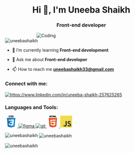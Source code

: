 <h1 align="center">Hi 👋, I'm Uneeba Shaikh</h1>
<h3 align="center">Front-end developer</h3>
<img align="right" alt="Coding" width="400" src="https://cdn.dribbble.com/users/2001042/screenshots/4951997/media/962921c223bd184ac63ddd13bbf2d0f3.gif">

<p align="left"> <img src="https://komarev.com/ghpvc/?username=uneebashaikh&label=Profile%20views&color=0e75b6&style=flat" alt="uneebashaikh" /> </p>

- 🌱 I’m currently learning **Front-end development**

- 💬 Ask me about **Front-end developer**

- 📫 How to reach me **uneebashaikh33@gmail.com**

<h3 align="left">Connect with me:</h3>
<p align="left">
<a href="https://linkedin.com/in/https://www.linkedin.com/in/uneeba-shaikh-257625265" target="blank"><img align="center" src="https://raw.githubusercontent.com/rahuldkjain/github-profile-readme-generator/master/src/images/icons/Social/linked-in-alt.svg" alt="https://www.linkedin.com/in/uneeba-shaikh-257625265" height="30" width="40" /></a>
</p>

<h3 align="left">Languages and Tools:</h3>
<p align="left"> <a href="https://www.w3schools.com/css/" target="_blank" rel="noreferrer"> <img src="https://raw.githubusercontent.com/devicons/devicon/master/icons/css3/css3-original-wordmark.svg" alt="css3" width="40" height="40"/> </a> <a href="https://www.figma.com/" target="_blank" rel="noreferrer"> <img src="https://www.vectorlogo.zone/logos/figma/figma-icon.svg" alt="figma" width="40" height="40"/> </a> <a href="https://git-scm.com/" target="_blank" rel="noreferrer"> <img src="https://www.vectorlogo.zone/logos/git-scm/git-scm-icon.svg" alt="git" width="40" height="40"/> </a> <a href="https://www.w3.org/html/" target="_blank" rel="noreferrer"> <img src="https://raw.githubusercontent.com/devicons/devicon/master/icons/html5/html5-original-wordmark.svg" alt="html5" width="40" height="40"/> </a> <a href="https://developer.mozilla.org/en-US/docs/Web/JavaScript" target="_blank" rel="noreferrer"> <img src="https://raw.githubusercontent.com/devicons/devicon/master/icons/javascript/javascript-original.svg" alt="javascript" width="40" height="40"/> </a> </p>

<p><img align="left" src="https://github-readme-stats.vercel.app/api/top-langs?username=uneebashaikh&show_icons=true&locale=en&layout=compact" alt="uneebashaikh" /></p>

<p>&nbsp;<img align="center" src="https://github-readme-stats.vercel.app/api?username=uneebashaikh&show_icons=true&locale=en" alt="uneebashaikh" /></p>

<p><img align="center" src="https://github-readme-streak-stats.herokuapp.com/?user=uneebashaikh&" alt="uneebashaikh" /></p>
